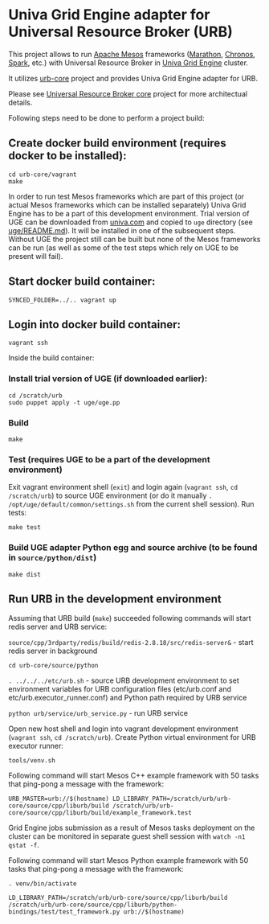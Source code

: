# Univa Grid Engine adapter for Universal Resource Broker (URB)

This project allows to run [Apache Mesos](http://mesos.apache.org) frameworks ([Marathon](https://mesosphere.github.io/marathon), [Chronos](https://mesos.github.io/chronos), [Spark](https://spark.apache.org), etc.) with Universal Resource Broker in [Univa Grid Engine](http://www.univa.com) cluster.

It utilizes [urb-core](https://github.com/UnivaCorporation/urb-core) project and provides Univa Grid Engine adapter for URB.

Please see [Universal Resource Broker core](https://github.com/UnivaCorporation/urb-core) project for more architectual details.


Following steps need to be done to perform a project build:

## Create docker build environment (requires docker to be installed):

```
cd urb-core/vagrant
make
```

In order to run test Mesos frameworks which are part of this project (or actual Mesos frameworks which can be installed separately) Univa Grid Engine has to be a part of this development environment. Trial version of UGE can be downloaded from [univa.com](univa.com) and copied to `uge` directory (see [uge/README.md](uge/README.md)). It will be installed in one of the subsequent steps. Without UGE the project still can be built but none of the Mesos frameworks can be run (as well as some of the test steps which rely on UGE to be present will fail).

## Start docker build container:

```
SYNCED_FOLDER=../.. vagrant up
```

## Login into docker build container:

```
vagrant ssh
```

Inside the build container:

### Install trial version of UGE (if downloaded earlier):

```
cd /scratch/urb
sudo puppet apply -t uge/uge.pp
```

### Build

```
make
```

### Test (requires UGE to be a part of the development environment)

Exit vagrant environment shell (`exit`) and login again (`vagrant ssh`, `cd /scratch/urb`) to source UGE environment (or do it manually `. /opt/uge/default/common/settings.sh` from the current shell session). Run tests:

```
make test
```

### Build UGE adapter Python egg and source archive (to be found in `source/python/dist`)

```
make dist
```

## Run URB in the development environment

Assuming that URB build (`make`) succeeded following commands will start redis server and URB service:

`source/cpp/3rdparty/redis/build/redis-2.8.18/src/redis-server&` - start redis server in background

`cd urb-core/source/python`

`. ../../../etc/urb.sh` - source URB development environment to set environment variables for URB configuration files (etc/urb.conf and etc/urb.executor_runner.conf) and Python path required by URB service

`python urb/service/urb_service.py` - run URB service

Open new host shell and login into vagrant development environment (`vagrant ssh`, `cd /scratch/urb`). Create Python virtual environment for URB executor runner:

`tools/venv.sh`

Following command will start Mesos C++ example framework with 50 tasks that ping-pong a message with the framework:

`URB_MASTER=urb://$(hostname) LD_LIBRARY_PATH=/scratch/urb/urb-core/source/cpp/liburb/build /scratch/urb/urb-core/source/cpp/liburb/build/example_framework.test`

Grid Engine jobs submission as a result of Mesos tasks deployment on the cluster can be monitored in separate guest shell session with `watch -n1 qstat -f`.

Following command will start Mesos Python example framework with 50 tasks that ping-pong a message with the framework:

`. venv/bin/activate`

`LD_LIBRARY_PATH=/scratch/urb/urb-core/source/cpp/liburb/build /scratch/urb/urb-core/source/cpp/liburb/python-bindings/test/test_framework.py urb://$(hostname)`
